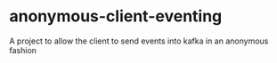 # anonymous-client-eventing
A project to allow the client to send events into kafka in an anonymous fashion
